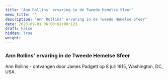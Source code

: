 ```yaml
---
title: "Ann Rollins' ervaring in de Tweede Hemelse Sfeer"
menu_title: ""
description: "Ann Rollins' ervaring in de Tweede Hemelse Sfeer"
date: 2023-09-01 06:00:01+00:123
draft: False
hidden: True
weight:
---
```

### Ann Rollins' ervaring in de Tweede Hemelse Sfeer

Ann Rollins - ontvangen door James Padgett op 8 juli 1915, Washington, DC, USA.

